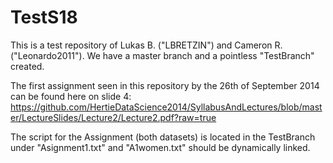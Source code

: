 TestS18
=======
This is a test repository of Lukas B. ("LBRETZIN") and Cameron R. ("Leonardo2011").
We have a master branch and a pointless "TestBranch" created.

The first assignment seen in this repository by the 26th of September 2014 can be found here on slide 4:
https://github.com/HertieDataScience2014/SyllabusAndLectures/blob/master/LectureSlides/Lecture2/Lecture2.pdf?raw=true

The script for the Assignment (both datasets) is located in the TestBranch under "Asignment1.txt" and "A1women.txt" should be dynamically linked. 
